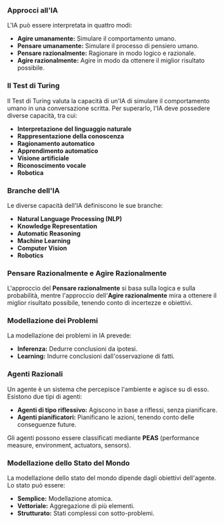 ### Approcci all'IA

L'IA può essere interpretata in quattro modi:
* **Agire umanamente:** Simulare il comportamento umano.
* **Pensare umanamente:** Simulare il processo di pensiero umano.
* **Pensare razionalmente:** Ragionare in modo logico e razionale.
* **Agire razionalmente:** Agire in modo da ottenere il miglior risultato possibile.

### Il Test di Turing

Il Test di Turing valuta la capacità di un'IA di simulare il comportamento umano in una conversazione scritta. Per superarlo, l'IA deve possedere diverse capacità, tra cui:
* **Interpretazione del linguaggio naturale**
* **Rappresentazione della conoscenza**
* **Ragionamento automatico**
* **Apprendimento automatico**
* **Visione artificiale**
* **Riconoscimento vocale**
* **Robotica**

### Branche dell'IA

Le diverse capacità dell'IA definiscono le sue branche:
* **Natural Language Processing (NLP)**
* **Knowledge Representation**
* **Automatic Reasoning**
* **Machine Learning**
* **Computer Vision**
* **Robotics**

### Pensare Razionalmente e Agire Razionalmente

L'approccio del **Pensare razionalmente** si basa sulla logica e sulla probabilità, mentre l'approccio dell'**Agire razionalmente** mira a ottenere il miglior risultato possibile, tenendo conto di incertezze e obiettivi.

### Modellazione dei Problemi

La modellazione dei problemi in IA prevede:
* **Inferenza:** Dedurre conclusioni da ipotesi.
* **Learning:** Indurre conclusioni dall'osservazione di fatti.

### Agenti Razionali

Un agente è un sistema che percepisce l'ambiente e agisce su di esso. Esistono due tipi di agenti:
* **Agenti di tipo riflessivo:** Agiscono in base a riflessi, senza pianificare.
* **Agenti pianificatori:** Pianificano le azioni, tenendo conto delle conseguenze future.

Gli agenti possono essere classificati mediante **PEAS** (performance measure, environment, actuators, sensors).

### Modellazione dello Stato del Mondo

La modellazione dello stato del mondo dipende dagli obiettivi dell'agente. Lo stato può essere:
* **Semplice:** Modellazione atomica.
* **Vettoriale:** Aggregazione di più elementi.
* **Strutturato:** Stati complessi con sotto-problemi. 


